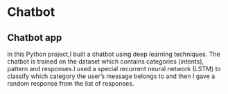 # Chatbot
Chatbot app
-----------
In this Python project,I built a chatbot using deep learning techniques. The chatbot is trained on the dataset which contains categories (intents), pattern and responses.I used a special recurrent neural network (LSTM) to classify which category the user’s message belongs to and then I gave a random response from the list of responses.
